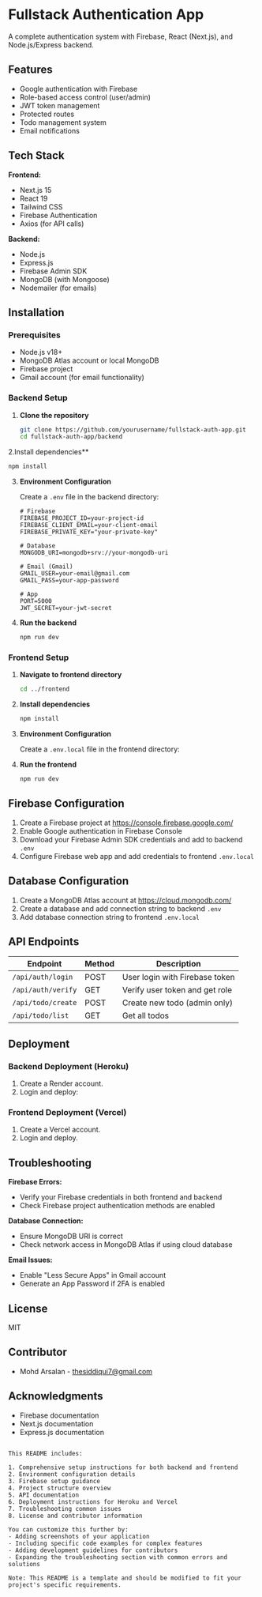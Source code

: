 # Fullstack Authentication App

A complete authentication system with Firebase, React (Next.js), and Node.js/Express backend.

## Features

- Google authentication with Firebase
- Role-based access control (user/admin)
- JWT token management
- Protected routes
- Todo management system
- Email notifications

## Tech Stack

**Frontend:**

- Next.js 15
- React 19
- Tailwind CSS
- Firebase Authentication
- Axios (for API calls)

**Backend:**

- Node.js
- Express.js
- Firebase Admin SDK
- MongoDB (with Mongoose)
- Nodemailer (for emails)

## Installation

### Prerequisites

- Node.js v18+
- MongoDB Atlas account or local MongoDB
- Firebase project
- Gmail account (for email functionality)

### Backend Setup

1. **Clone the repository**
   ```bash
   git clone https://github.com/yourusername/fullstack-auth-app.git
   cd fullstack-auth-app/backend
   ```

2.Install dependencies\*\*

```bash
npm install
```

3. **Environment Configuration**

   Create a `.env` file in the backend directory:

   ```env
   # Firebase
   FIREBASE_PROJECT_ID=your-project-id
   FIREBASE_CLIENT_EMAIL=your-client-email
   FIREBASE_PRIVATE_KEY="your-private-key"

   # Database
   MONGODB_URI=mongodb+srv://your-mongodb-uri

   # Email (Gmail)
   GMAIL_USER=your-email@gmail.com
   GMAIL_PASS=your-app-password

   # App
   PORT=5000
   JWT_SECRET=your-jwt-secret
   ```

4. **Run the backend**
   ```bash
   npm run dev
   ```

### Frontend Setup

1. **Navigate to frontend directory**

   ```bash
   cd ../frontend
   ```

2. **Install dependencies**

   ```bash
   npm install
   ```

3. **Environment Configuration**

   Create a `.env.local` file in the frontend directory:

4. **Run the frontend**
   ```bash
   npm run dev
   ```

## Firebase Configuration

1. Create a Firebase project at https://console.firebase.google.com/
2. Enable Google authentication in Firebase Console
3. Download your Firebase Admin SDK credentials and add to backend `.env`
4. Configure Firebase web app and add credentials to frontend `.env.local`

## Database Configuration

1. Create a MongoDB Atlas account at https://cloud.mongodb.com/
2. Create a database and add connection string to backend `.env`
3. Add database connection string to frontend `.env.local`

## API Endpoints

| Endpoint           | Method | Description                    |
| ------------------ | ------ | ------------------------------ |
| `/api/auth/login`  | POST   | User login with Firebase token |
| `/api/auth/verify` | GET    | Verify user token and get role |
| `/api/todo/create` | POST   | Create new todo (admin only)   |
| `/api/todo/list`   | GET    | Get all todos                  |

## Deployment

### Backend Deployment (Heroku)

1. Create a Render account.
2. Login and deploy:

### Frontend Deployment (Vercel)

1. Create a Vercel account.
2. Login and deploy.

## Troubleshooting

**Firebase Errors:**

- Verify your Firebase credentials in both frontend and backend
- Check Firebase project authentication methods are enabled

**Database Connection:**

- Ensure MongoDB URI is correct
- Check network access in MongoDB Atlas if using cloud database

**Email Issues:**

- Enable "Less Secure Apps" in Gmail account
- Generate an App Password if 2FA is enabled

## License

MIT

## Contributor

- Mohd Arsalan - thesiddiqui7@gmail.com

## Acknowledgments

- Firebase documentation
- Next.js documentation
- Express.js documentation

```

This README includes:

1. Comprehensive setup instructions for both backend and frontend
2. Environment configuration details
3. Firebase setup guidance
4. Project structure overview
5. API documentation
6. Deployment instructions for Heroku and Vercel
7. Troubleshooting common issues
8. License and contributor information

You can customize this further by:
- Adding screenshots of your application
- Including specific code examples for complex features
- Adding development guidelines for contributors
- Expanding the troubleshooting section with common errors and solutions

Note: This README is a template and should be modified to fit your project's specific requirements.
```
